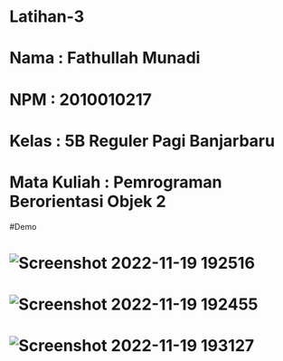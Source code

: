# Latihan-3
# Nama : Fathullah Munadi
# NPM : 2010010217
# Kelas : 5B Reguler Pagi Banjarbaru
# Mata Kuliah : Pemrograman Berorientasi Objek 2

#Demo
# ![Screenshot 2022-11-19 192516](https://user-images.githubusercontent.com/103910616/202848452-eaa118b2-301e-4dd8-8e9d-8dfe7f70324e.jpg)
# ![Screenshot 2022-11-19 192455](https://user-images.githubusercontent.com/103910616/202848529-a4fd8c76-1eed-48ab-b8fe-2db56b941c58.jpg)
# ![Screenshot 2022-11-19 193127](https://user-images.githubusercontent.com/103910616/202848625-26161315-f169-4ab4-bc4e-1e02a3d2167c.jpg)

